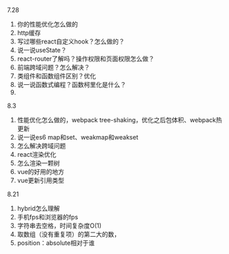 7.28
1. 你的性能优化怎么做的
2. http缓存
3. 写过哪些react自定义hook？怎么做的？
4. 说一说useState？
5. react-router了解吗？操作权限和页面权限怎么做？
6. 前端跨域问题？怎么解决？
7. 类组件和函数组件区别？优化
8. 说一说函数式编程？函数柯里化是什么？
9. 

8.3
1. 性能优化怎么做的，webpack tree-shaking，优化之后包体积、webpack热更新
2. 说一说es6 map和set、weakmap和weakset
3. 怎么解决跨域问题
4. react渲染优化
5. 怎么渲染一颗树
6. vue的好用的地方
7. vue更新引用类型

8.21
1. hybrid怎么理解
2. 手机fps和浏览器的fps
3. 字符串去空格，时间复杂度O(1)
4. 取数组（没有重复项）的第二大的数，
5. position：absolute相对于谁